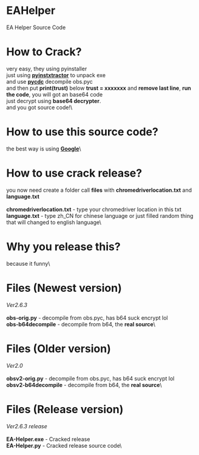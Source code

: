 # EAHelper
EA Helper Source Code

# How to Crack?
very easy, they using pyinstaller\
just using **[pyinstxtractor](https://github.com/extremecoders-re/pyinstxtractor)** to unpack exe\
and use **[pycdc](https://github.com/zrax/pycdc)** decompile obs.pyc\
and then put **print(trust)** below **trust = xxxxxxx** and **remove last line**, **run the code**, you will got an base64 code\
just decrypt using **base64 decrypter**.\
and you got source code!\


# How to use this source code?
the best way is using **[Google](https://google.com)**\


# How to use crack release?
you now need create a folder call **files** with **chromedriverlocation.txt** and  **language.txt**\
\
**chromedriverlocation.txt** - type your chromedriver location in this txt\
**language.txt** - type zh_CN for chinese language or just filled random thing that will changed to english language\


# Why you release this?
because it funny\


# Files (Newest version)
*Ver2.6.3*\
\
**obs-orig.py** - decompile from obs.pyc, has b64 suck encrypt lol\
**obs-b64decompile** - decompile from b64, the **real source**\


# Files (Older version)
*Ver2.0*\
\
**obsv2-orig.py** - decompile from obs.pyc, has b64 suck encrypt lol\
**obsv2-b64decompile** - decompile from b64, the **real source**\


# Files (Release version)
*Ver2.6.3 release*\
\
**EA-Helper.exe** - Cracked release\
**EA-Helper.py** - Cracked release source code\

